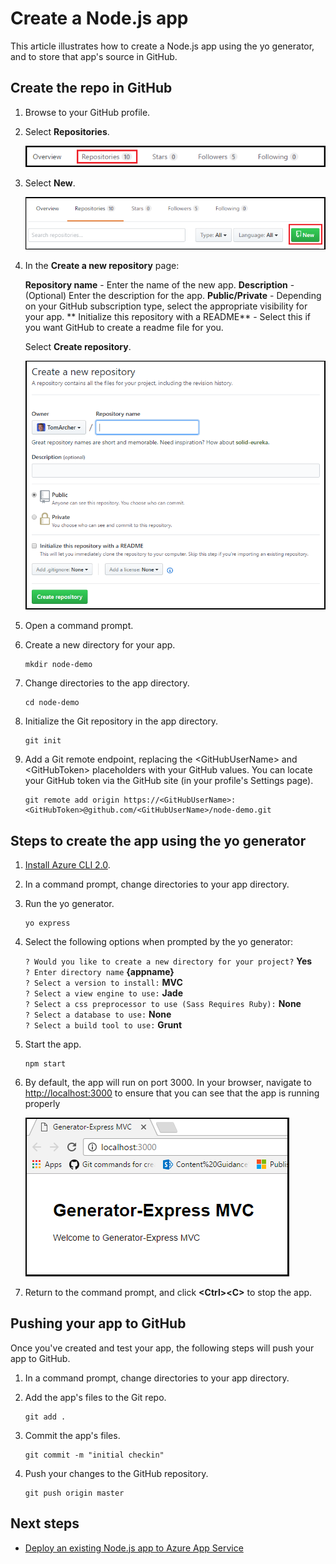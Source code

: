 # Create a Node.js app
This article illustrates how to create a Node.js app using the yo generator, and to store that app's source in GitHub. 

## Create the repo in GitHub

1. Browse to your GitHub profile.

1. Select **Repositories**.

	![GitHub Repositories menu](media/create-node-app/repo-menu.png)

1. Select **New**.

	![GitHub New Repository button](media/create-node-app/repo-new.png)

1. In the **Create a new repository** page:

	**Repository name** - Enter the name of the new app.
	**Description** - (Optional) Enter the description for the app.
	**Public/Private** - Depending on your GitHub subscription type, select the appropriate visibility for your app.
	** Initialize this repository with a README** - Select this if you want GitHub to create a readme file for you.

	Select **Create repository**.

	![GitHub Ceate new repository page](media/create-node-app/create-new-repo.png) 

1. Open a command prompt.

1. Create a new directory for your app.

	```
	mkdir node-demo
	```

1. Change directories to the app directory.

	```
	cd node-demo
	```

1. Initialize the Git repository in the app directory.

	```
	git init
	```

1. Add a Git remote endpoint, replacing the &lt;GitHubUserName> and &lt;GitHubToken> placeholders with your GitHub values. You can locate your GitHub token via the GitHub site (in your profile's Settings page).   

	```
	git remote add origin https://<GitHubUserName>:<GitHubToken>@github.com/<GitHubUserName>/node-demo.git
	```

## Steps to create the app using the yo generator

1. [Install Azure CLI 2.0](https://docs.microsoft.com/en-us/cli/azure/install-azure-cli).

1. In a command prompt, change directories to your app directory.

1. Run the yo generator.

	```
	yo express
	```

1. Select the following options when prompted by the yo generator:

    `? Would you like to create a new directory for your project?` **Yes**  
    `? Enter directory name` **{appname}**  
    `? Select a version to install:` **MVC**  
    `? Select a view engine to use:` **Jade**  
    `? Select a css preprocessor to use (Sass Requires Ruby):` **None**  
    `? Select a database to use:` **None**  
    `? Select a build tool to use:` **Grunt**

1. Start the app. 

	```
	npm start
	``` 

1. By default, the app will run on port 3000. In your browser, navigate to [http://localhost:3000](http://localhost:3000) to ensure that you can see that the app is running properly

	![Running the app locally](media/create-node-app/run-app.png)

1. Return to the command prompt, and click **&lt;Ctrl>&lt;C>** to stop the app.

## Pushing your app to GitHub
Once you've created and test your app, the following steps will push your app to GitHub.

1. In a command prompt, change directories to your app directory.

1. Add the app's files to the Git repo.

	```
	git add .
	```

1. Commit the app's files. 

	```
	git commit -m "initial checkin"
	```

1. Push your changes to the GitHub repository.

	```
	git push origin master
	```

## Next steps
- [Deploy an existing Node.js app to Azure App Service](deploy-node-app-to-azure.md)





